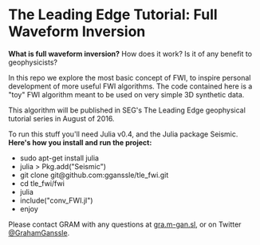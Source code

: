 # The Leading Edge Tutorial: Full Waveform Inversion

<strong>What is full waveform inversion?</strong> How does it work? Is it of any benefit to geophysicists?

In this repo we explore the most basic concept of FWI, to inspire personal development of more useful FWI algorithms. The code contained here is a "toy" FWI algorithm meant to be used on very simple 3D synthetic data.

This algorithm will be published in SEG's The Leading Edge geophysical tutorial series in August of 2016.

To run this stuff you'll need Julia v0.4, and the Julia package Seismic. <strong>Here's how you install and run the project:</strong>
<ul>
	<li>sudo apt-get install julia</li>
	<li>julia > Pkg.add("Seismic")</li>
	<li>git clone git@github.com:gganssle/tle_fwi.git</li>
	<li>cd tle_fwi/fwi</li>
	<li>julia</li>
	<li>include("conv_FWI.jl")</li>
	<li>enjoy</li>
</ul>

Please contact GRAM with any questions at <a href="https://gra.m-gan.sl">gra.m-gan.sl</a>, or on Twitter <a href="https://twitter.com/grahamganssle">@GrahamGanssle</a>.
